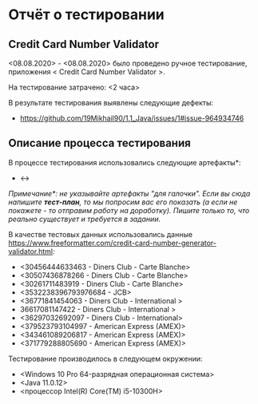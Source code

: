 # Отчёт о тестировании <Credit Card Number Validator>

## Credit Card Number Validator

<08.08.2020> - <08.08.2020> было проведено ручное тестирование, приложения < Credit Card Number Validator >.

На тестирование затрачено: <2 часа>

В результате тестирования выявлены следующие дефекты:
* <https://github.com/19Mikhail90/1.1_Java/issues/1#issue-964934746>

## Описание процесса тестирования

В процессе тестирования использовались следующие артефакты*:
* <->

*Примечание\*: не указывайте артефакты "для галочки". Если вы сюда напишите **тест-план**, то мы попросим вас его показать (а если не покажете - то отправим работу на доработку). Пишите только то, что реально существует и требуется в задании.*

В качестве тестовых данных использовались данные <https://www.freeformatter.com/credit-card-number-generator-validator.html>:

* <30456444633463 - Diners Club - Carte Blanche>
* <30507436878266 - Diners Club - Carte Blanche>
* <30261711483919 - Diners Club - Carte Blanche>
* <3532238396793976684 -  JCB>
* <36771841454063 - Diners Club - International >
* 36617081147422 - Diners Club - International >
* <36297032692097 - Diners Club - International>
* <379523793104997 - American Express (AMEX)>
* <343461089206817 - American Express (AMEX)>
* <371779288805690 - American Express (AMEX)>

Тестирование производилось в следующем окружении:
* <Windows 10 Pro  64-разрядная операционная система>
* <Java 11.0.12>
* <процессор Intel(R) Core(TM) i5-10300H>
